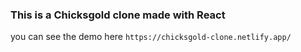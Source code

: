 ### This is a Chicksgold clone made with React

you can see the demo here `https://chicksgold-clone.netlify.app/`